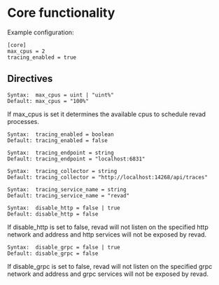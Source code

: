 # Core functionality

Example configuration:

```
[core]
max_cpus = 2
tracing_enabled = true
```

## Directives

```
Syntax:  max_cpus = uint | "uint%"
Default: max_cpus = "100%"
```
If max_cpus is set it determines the available cpus to schedule revad processes.

```
Syntax:  tracing_enabled = boolean
Default: tracing_enabled = false
```

```
Syntax:  tracing_endpoint = string
Default: tracing_endpoint = "localhost:6831"
```

```
Syntax:  tracing_collector = string
Default: tracing_collector = "http://localhost:14268/api/traces"
```

```
Syntax:  tracing_service_name = string
Default: tracing_service_name = "revad"
```

```
Syntax:  disable_http = false | true
Default: disable_http = false
```

If disable_http is set to false, revad will not listen on the specified http network and address and 
http services will not be exposed by revad.

```
Syntax:  disable_grpc = false | true
Default: disable_grpc = false
```

If disable_grpc is set to false, revad will not listen on the specified grpc network and address and 
grpc services will not be exposed by revad.

